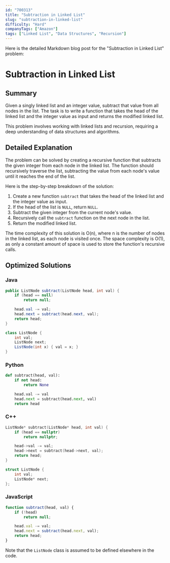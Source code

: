 ```yaml
---
id: "700313"
title: "Subtraction in Linked List"
slug: "subtraction-in-linked-list"
difficulty: "Hard"
companyTags: ["Amazon"]
tags: ["Linked List", "Data Structures", "Recursion"]
---
```


Here is the detailed Markdown blog post for the "Subtraction in Linked List" problem:

# Subtraction in Linked List
## Summary
Given a singly linked list and an integer value, subtract that value from all nodes in the list. The task is to write a function that takes the head of the linked list and the integer value as input and returns the modified linked list.

This problem involves working with linked lists and recursion, requiring a deep understanding of data structures and algorithms.

## Detailed Explanation
The problem can be solved by creating a recursive function that subtracts the given integer from each node in the linked list. The function should recursively traverse the list, subtracting the value from each node's value until it reaches the end of the list.

Here is the step-by-step breakdown of the solution:

1.  Create a new function `subtract` that takes the head of the linked list and the integer value as input.
2.  If the head of the list is `NULL`, return `NULL`.
3.  Subtract the given integer from the current node's value.
4.  Recursively call the `subtract` function on the next node in the list.
5.  Return the modified linked list.

The time complexity of this solution is O(n), where n is the number of nodes in the linked list, as each node is visited once. The space complexity is O(1), as only a constant amount of space is used to store the function's recursive calls.

## Optimized Solutions

### Java
```java
public ListNode subtract(ListNode head, int val) {
    if (head == null)
        return null;

    head.val -= val;
    head.next = subtract(head.next, val);
    return head;
}

class ListNode {
    int val;
    ListNode next;
    ListNode(int x) { val = x; }
}
```

### Python
```python
def subtract(head, val):
    if not head:
        return None

    head.val -= val
    head.next = subtract(head.next, val)
    return head
```

### C++
```cpp
ListNode* subtract(ListNode* head, int val) {
    if (head == nullptr)
        return nullptr;

    head->val -= val;
    head->next = subtract(head->next, val);
    return head;
}

struct ListNode {
    int val;
    ListNode* next;
};
```

### JavaScript
```javascript
function subtract(head, val) {
    if (!head)
        return null;

    head.val -= val;
    head.next = subtract(head.next, val);
    return head;
}
```

Note that the `ListNode` class is assumed to be defined elsewhere in the code.